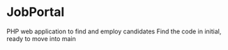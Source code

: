 # JobPortal
PHP web application to find and employ candidates
Find the code in initial, ready to move into main

